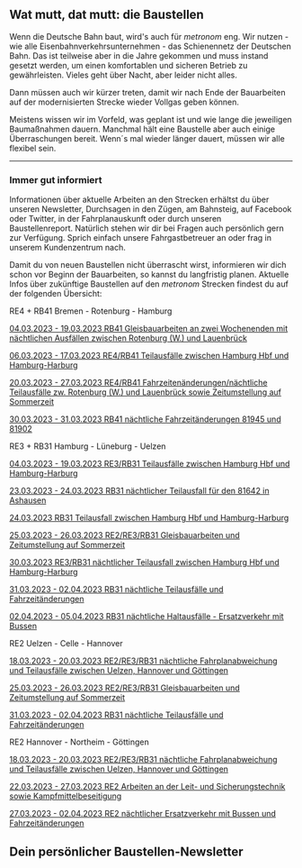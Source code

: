 Wat mutt, dat mutt: die Baustellen
----------

Wenn die Deutsche Bahn baut, wird's auch für *metronom* eng.
Wir nutzen - wie alle Eisenbahnverkehrsunternehmen - das Schienennetz der Deutschen Bahn. Das ist teilweise aber in die Jahre gekommen und muss instand gesetzt werden, um einen komfortablen und sicheren Betrieb zu gewährleisten. Vieles geht über Nacht, aber leider nicht alles.

Dann müssen auch wir kürzer treten, damit wir nach Ende der Bauarbeiten auf der modernisierten Strecke wieder Vollgas geben können.

Meistens wissen wir im Vorfeld, was geplant ist und wie lange die jeweiligen Baumaßnahmen dauern. Manchmal hält eine Baustelle aber auch einige Überraschungen bereit. Wenn´s mal wieder länger dauert, müssen wir alle flexibel sein.

---

### Immer gut informiert ###

Informationen über aktuelle Arbeiten an den Strecken erhältst du über unseren Newsletter, Durchsagen in den Zügen, am Bahnsteig, auf Facebook oder Twitter, in der Fahrplanauskunft oder durch unseren Baustellenreport. Natürlich stehen wir dir bei Fragen auch persönlich gern zur Verfügung. Sprich einfach unsere Fahrgastbetreuer an oder frag in unserem Kundenzentrum nach.

Damit du von neuen Baustellen nicht überrascht wirst, informieren wir dich schon vor Beginn der Bauarbeiten, so kannst du langfristig planen. Aktuelle Infos über zukünftige Baustellen auf den *metronom* Strecken findest du auf der folgenden Übersicht:

RE4 + RB41 Bremen - Rotenburg - Hamburg

[04.03.2023 - 19.03.2023 RB41 Gleisbauarbeiten an zwei Wochenenden mit nächtlichen Ausfällen zwischen Rotenburg (W.) und Lauenbrück](https://www.der-metronom.de/baustellen/rb41-gleisbauarbeiten-an-zwei-wochenenden-mit-naechtlichen-ausfaellen-zwischen-rotenburg-w-und-lauenbrueck/)

[06.03.2023 - 17.03.2023 RE4/RB41 Teilausfälle zwischen Hamburg Hbf und Hamburg-Harburg](https://www.der-metronom.de/baustellen/re4-rb41-teilausfaelle-zwischen-hamburg-hbf-und-hamburg-harburg-2/)

[20.03.2023 - 27.03.2023 RE4/RB41 Fahrzeitenänderungen/nächtliche Teilausfälle zw. Rotenburg (W.) und Lauenbrück sowie Zeitumstellung auf Sommerzeit](https://www.der-metronom.de/baustellen/re4-rb41-fahrzeitenaenderungen-naechtliche-teilausfaelle-zw-rotenburg-w-und-lauenbrueck-sowie-zeitumstellung-auf-sommerzeit/)

[30.03.2023 - 31.03.2023 RB41 nächtliche Fahrzeitänderungen 81945 und 81902](https://www.der-metronom.de/baustellen/rb41-naechtliche-fahrzeitaenderungen-81945-und-81902/)

RE3 + RB31 Hamburg - Lüneburg - Uelzen

[04.03.2023 - 19.03.2023 RE3/RB31 Teilausfälle zwischen Hamburg Hbf und Hamburg-Harburg](https://www.der-metronom.de/baustellen/re3-rb31-teilausfaelle-zwischen-hamburg-hbf-und-hamburg-harburg/)

[23.03.2023 - 24.03.2023 RB31 nächtlicher Teilausfall für den 81642 in Ashausen](https://www.der-metronom.de/baustellen/rb31-naechtlicher-teilausfall-fuer-den-81642-in-ashausen/)

[24.03.2023 RB31 Teilausfall zwischen Hamburg Hbf und Hamburg-Harburg](https://www.der-metronom.de/baustellen/rb31-teilausfall-zwischen-hamburg-hbf-und-hamburg-harburg/)

[25.03.2023 - 26.03.2023 RE2/RE3/RB31 Gleisbauarbeiten und Zeitumstellung auf Sommerzeit](https://www.der-metronom.de/baustellen/re2-re3-rb31-gleisbauarbeiten-und-zeitumstellung-auf-sommerzeit/)

[30.03.2023 RE3/RB31 nächtlicher Teilausfall zwischen Hamburg Hbf und Hamburg-Harburg](https://www.der-metronom.de/baustellen/re3-rb31-naechtlicher-teilausfall-zwischen-hamburg-hbf-und-hamburg-harburg/)

[31.03.2023 - 02.04.2023 RB31 nächtliche Teilausfälle und Fahrzeitänderungen](https://www.der-metronom.de/baustellen/rb31-naechtliche-teilausfaelle-und-fahrzeitaenderungen/)

[02.04.2023 - 05.04.2023 RB31 nächtliche Haltausfälle - Ersatzverkehr mit Bussen](https://www.der-metronom.de/baustellen/rb31-naechtliche-haltausfaelle-ersatzverkehr-mit-bussen/)

RE2 Uelzen - Celle - Hannover

[18.03.2023 - 20.03.2023 RE2/RE3/RB31 nächtliche Fahrplanabweichung und Teilausfälle zwischen Uelzen, Hannover und Göttingen](https://www.der-metronom.de/baustellen/re2-re3-rb31-naechtliche-fahrplanabweichung-und-teilausfaelle-zwischen-uelzen-hannover-und-goettingen/)

[25.03.2023 - 26.03.2023 RE2/RE3/RB31 Gleisbauarbeiten und Zeitumstellung auf Sommerzeit](https://www.der-metronom.de/baustellen/re2-re3-rb31-gleisbauarbeiten-und-zeitumstellung-auf-sommerzeit/)

[31.03.2023 - 02.04.2023 RB31 nächtliche Teilausfälle und Fahrzeitänderungen](https://www.der-metronom.de/baustellen/rb31-naechtliche-teilausfaelle-und-fahrzeitaenderungen/)

RE2 Hannover - Northeim - Göttingen

[18.03.2023 - 20.03.2023 RE2/RE3/RB31 nächtliche Fahrplanabweichung und Teilausfälle zwischen Uelzen, Hannover und Göttingen](https://www.der-metronom.de/baustellen/re2-re3-rb31-naechtliche-fahrplanabweichung-und-teilausfaelle-zwischen-uelzen-hannover-und-goettingen/)

[22.03.2023 - 27.03.2023 RE2 Arbeiten an der Leit- und Sicherungstechnik sowie Kampfmittelbeseitigung](https://www.der-metronom.de/baustellen/re2-arbeiten-an-der-leit-und-sicherungstechnik-sowie-kampfmittelbeseitigung/)

[27.03.2023 - 02.04.2023 RE2 nächtlicher Ersatzverkehr mit Bussen und Fahrzeitänderungen](https://www.der-metronom.de/baustellen/re2-naechtlicher-ersatzverkehr-mit-bussen/)

Dein persönlicher Baustellen-Newsletter
----------
